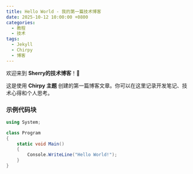 ```yaml
---
title: Hello World - 我的第一篇技术博客
date: 2025-10-12 10:00:00 +0800
categories:
  - 教程
  - 技术
tags:
  - Jekyll
  - Chirpy
  - 博客
---
```


欢迎来到 **Sherry的技术博客**！🎉

这是使用 **Chirpy 主题** 创建的第一篇博客文章。你可以在这里记录开发笔记、技术心得和个人思考。

### 示例代码块

```csharp
using System;

class Program
{
    static void Main()
    {
        Console.WriteLine("Hello World!");
    }
}
